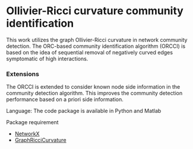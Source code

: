 # Ollivier-Ricci curvature community identification

This work utilizes the graph Ollivier-Ricci curvature in network community detection.  The ORC-based community identification algorithm (ORCCI) is based on the idea of sequential removal of negatively curved edges symptomatic of high interactions.

### Extensions 
The ORCCI is extended to consider known node side information in the community detection algorithm. This improves the community detection performance based on a priori side information.



Language: The code package is available in Python and Matlab

Package requirement
* [NetworkX](https://networkx.org)
* [GraphRicciCurvature](https://github.com/saibalmars/GraphRicciCurvature)

